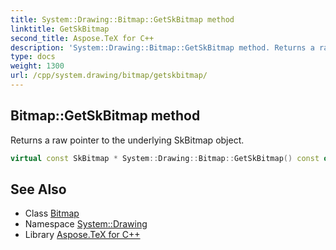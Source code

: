 ```yaml
---
title: System::Drawing::Bitmap::GetSkBitmap method
linktitle: GetSkBitmap
second_title: Aspose.TeX for C++
description: 'System::Drawing::Bitmap::GetSkBitmap method. Returns a raw pointer to the underlying SkBitmap object in C++.'
type: docs
weight: 1300
url: /cpp/system.drawing/bitmap/getskbitmap/
---
```

## Bitmap::GetSkBitmap method


Returns a raw pointer to the underlying SkBitmap object.

```cpp
virtual const SkBitmap * System::Drawing::Bitmap::GetSkBitmap() const override
```

## See Also

* Class [Bitmap](../)
* Namespace [System::Drawing](../../)
* Library [Aspose.TeX for C++](../../../)
